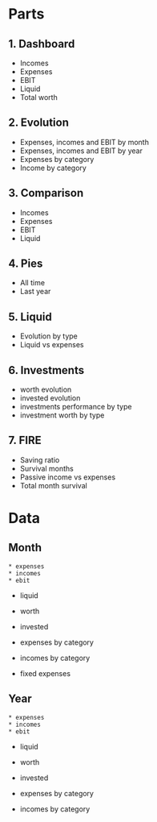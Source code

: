 # Parts
## 1. Dashboard

* Incomes
* Expenses
* EBIT
* Liquid
* Total worth

## 2. Evolution

* Expenses, incomes and EBIT by month
* Expenses, incomes and EBIT by year
* Expenses by category
* Income by category

## 3. Comparison

* Incomes
* Expenses
* EBIT
* Liquid

## 4. Pies

* All time
* Last year

## 5. Liquid

* Evolution by type
* Liquid vs expenses

## 6. Investments

* worth evolution
* invested evolution
* investments performance by type
* investment worth by type

## 7. FIRE

* Saving ratio
* Survival months
* Passive income vs expenses
* Total month survival


# Data

## Month

	* expenses
	* incomes
	* ebit
* liquid
* worth
* invested

* expenses by category
* incomes by category

* fixed expenses

## Year

	* expenses
	* incomes
	* ebit
* liquid
* worth
* invested

* expenses by category
* incomes by category
